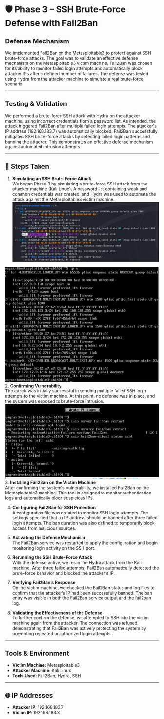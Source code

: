 # 🛡️ Phase 3 – SSH Brute-Force Defense with Fail2Ban

##  Defense Mechanism
We implemented Fail2Ban on the Metasploitable3 to protect against SSH brute-force attacks. The goal was to validate an effective defense mechanism on the Metasploitable3 victim machine. Fail2Ban was chosen for its ability to monitor failed login attempts and automatically block attacker IPs after a defined number of failures. The defense was tested using Hydra from the attacker machine to simulate a real brute-force scenario.

---

##  Testing & Validation
We performed a brute-force SSH attack with Hydra on the attacker machine, using incorrect credentials from a password list. As intended, the attack triggered Fail2Ban after multiple failed login attempts. The attacker's IP address (192.168.183.7) was automatically blocked. Fail2Ban successfully mitigated SSH brute-force attacks by detecting failed login patterns and banning the attacker. This demonstrates an effective defense mechanism against automated intrusion attempts.

---

## 🔢 Steps Taken

1. **Simulating an SSH Brute-Force Attack**  
   We began Phase 3 by simulating a brute-force SSH attack from the attacker machine (Kali Linux). A password list containing weak and common credentials was created, and Hydra was used to automate the attack against the Metasploitable3 victim machine.
![attacer](https://github.com/lameesmmi/ICS344-PROJECT/blob/main/phase-3/Screenshots/Attacker%20IP.png)


![victim](https://github.com/lameesmmi/ICS344-PROJECT/blob/main/phase-3/Screenshots/Victim%20IP.png)
2. **Confirming Vulnerability**  
   The attack was initially successful in sending multiple failed SSH login attempts to the victim machine. At this point, no defense was in place, and the system was exposed to brute-force intrusion.
![attack](https://github.com/lameesmmi/ICS344-PROJECT/blob/main/phase-3/Screenshots/Before%20the%20attack.png?raw=true)
3. **Installing Fail2Ban on the Victim Machine**  
   After confirming the system's vulnerability, we installed Fail2Ban on the Metasploitable3 machine. This tool is designed to monitor authentication logs and automatically block suspicious IPs.

4. **Configuring Fail2Ban for SSH Protection**  
   A configuration file was created to monitor SSH login attempts. The settings specified that an IP address should be banned after three failed login attempts. The ban duration was also defined to temporarily block access from malicious sources.

5. **Activating the Defense Mechanism**  
   The Fail2Ban service was restarted to apply the configuration and begin monitoring login activity on the SSH port.

6. **Rerunning the SSH Brute-Force Attack**  
   With the defense active, we reran the Hydra attack from the Kali machine. After three failed attempts, Fail2Ban automatically detected the brute-force behavior and blocked the attacker’s IP.

7. **Verifying Fail2Ban’s Response**  
   On the victim machine, we checked the Fail2Ban status and log files to confirm that the attacker’s IP had been successfully banned. The ban entry was visible in both the Fail2Ban service output and the fail2ban log.

8. **Validating the Effectiveness of the Defense**  
   To further confirm the defense, we attempted to SSH into the victim machine again from the attacker. The connection was refused, demonstrating that Fail2Ban was actively protecting the system by preventing repeated unauthorized login attempts.

---

##  Tools & Environment

- **Victim Machine**: Metasploitable3  
- **Attacker Machine**: Kali Linux  
- **Tools Used**: Fail2Ban, Hydra, SSH  

---

## 🌐 IP Addresses

- **Attacker IP**: 192.168.183.7  
- **Victim IP**: 192.168.183.3

